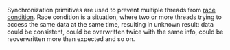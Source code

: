 Synchronization primitives are used to prevent multiple threads from [race condition](https://stackoverflow.com/questions/34510/what-is-a-race-condition).
Race condition is a situation, where two or more threads trying to access the same data at the same time, resulting in unknown result: data could be consistent, could be overwritten twice with the same info, could be reoverwritten more than expected and so on.
